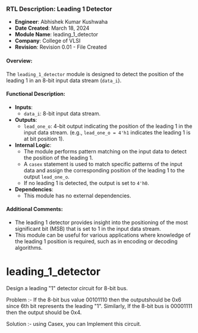 ### RTL Description: Leading 1 Detector

- **Engineer**: Abhishek Kumar Kushwaha
- **Date Created**: March 18, 2024
- **Module Name**: leading_1_detector
- **Company**: College of VLSI
- **Revision**: Revision 0.01 - File Created

#### Overview:
The `leading_1_detector` module is designed to detect the position of the leading 1 in an 8-bit input data stream (`data_i`).

#### Functional Description:
- **Inputs**: 
  - `data_i`: 8-bit input data stream.
- **Outputs**:
  - `lead_one_o`: 4-bit output indicating the position of the leading 1 in the input data stream. (e.g., `lead_one_o = 4'h1` indicates the leading 1 is at bit position 1).
- **Internal Logic**:
  - The module performs pattern matching on the input data to detect the position of the leading 1.
  - A `casex` statement is used to match specific patterns of the input data and assign the corresponding position of the leading 1 to the output `lead_one_o`.
  - If no leading 1 is detected, the output is set to `4'h0`.
- **Dependencies**:
  - This module has no external dependencies.

#### Additional Comments:
- The leading 1 detector provides insight into the positioning of the most significant bit (MSB) that is set to 1 in the input data stream.
- This module can be useful for various applications where knowledge of the leading 1 position is required, such as in encoding or decoding algorithms.





# leading_1_detector
 Design a leading "1" detector circuit for 8-bit bus.
 
 Problem :- If the 8-bit bus value 00101110 then the outputshould be 0x6 since 6th bit represents the leading "1".
 Similarly, If the 8-bit bus is 00001111 then the output should be 0x4.

 Solution :- using Casex, you can Implement this circuit.
